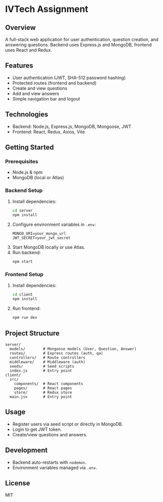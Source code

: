 # IVTech Assignment

## Overview

A full-stack web application for user authentication, question creation, and answering questions. Backend uses Express.js and MongoDB, frontend uses React and Redux.

## Features

- User authentication (JWT, SHA-512 password hashing)
- Protected routes (frontend and backend)
- Create and view questions
- Add and view answers
- Simple navigation bar and logout

## Technologies

- Backend: Node.js, Express.js, MongoDB, Mongoose, JWT
- Frontend: React, Redux, Axios, Vite

## Getting Started

### Prerequisites

- Node.js & npm
- MongoDB (local or Atlas)

### Backend Setup

1. Install dependencies:
   ```sh
   cd server
   npm install
   ```
2. Configure environment variables in `.env`:
   ```env
   MONGO_URI=your_mongo_url
   JWT_SECRET=your_jwt_secret
   ```
3. Start MongoDB locally or use Atlas.
4. Run backend:
   ```sh
   npm start
   ```

### Frontend Setup

1. Install dependencies:
   ```sh
   cd client
   npm install
   ```
2. Run frontend:
   ```sh
   npm run dev
   ```

## Project Structure

```
server/
  models/        # Mongoose models (User, Question, Answer)
  routes/        # Express routes (auth, qa)
  controllers/   # Route controllers
  middleware/    # Middleware (auth)
  seeds/         # Seed scripts
  index.js       # Entry point
client/
  src/
    components/  # React components
    pages/       # React pages
    store/       # Redux store
  main.jsx       # Entry point
```

## Usage

- Register users via seed script or directly in MongoDB.
- Login to get JWT token.
- Create/view questions and answers.

## Development

- Backend auto-restarts with `nodemon`.
- Environment variables managed via `.env`.

## License

MIT
